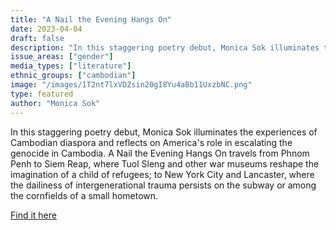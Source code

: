 ```yaml
---
title: "A Nail the Evening Hangs On"
date: 2023-04-04
draft: false
description: "In this staggering poetry debut, Monica Sok illuminates the experiences of Cambodian diaspora and reflects on America's role in escalating the genocide in Cambodia. A Nail the Evening Hangs On travels from Phnom Penh to Siem Reap, where Tuol Sleng and other war museums reshape the imagination of a child of refugees; to New York City and Lancaster, where the dailiness of intergenerational trauma persists on the subway or among the cornfields of a small hometown."
issue_areas: ["gender"]
media_types: ["literature"]
ethnic_groups: ["cambodian"]
image: "/images/1T2nt7lxVDZsin20gI8Yu4aBb11UxzbNC.png"
type: featured
author: "Monica Sok"
---
```


In this staggering poetry debut, Monica Sok illuminates the experiences of Cambodian diaspora and reflects on America's role in escalating the genocide in Cambodia. A Nail the Evening Hangs On travels from Phnom Penh to Siem Reap, where Tuol Sleng and other war museums reshape the imagination of a child of refugees; to New York City and Lancaster, where the dailiness of intergenerational trauma persists on the subway or among the cornfields of a small hometown.

[Find it here](https://www.coppercanyonpress.org/books/a-nail-the-evening-hangs-on-by-monica-sok/)
